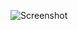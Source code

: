 ![Screenshot](https://user-images.githubusercontent.com/78223052/181044086-cfa37b4f-dac8-4839-91eb-cbe5a3ab875f.png)
